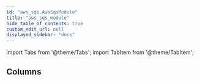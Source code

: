 ```yaml
---
id: "aws_sqs.AwsSqsModule"
title: "aws_sqs_module"
hide_table_of_contents: true
custom_edit_url: null
displayed_sidebar: "docs"
---
```


import Tabs from '@theme/Tabs';
import TabItem from '@theme/TabItem';

## Columns
